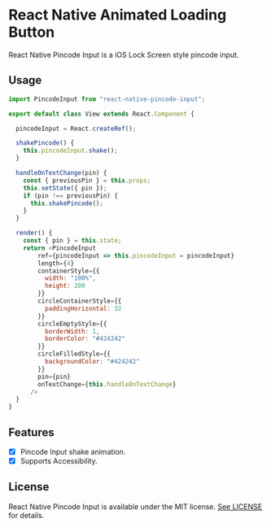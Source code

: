 # React Native Animated Loading Button

React Native Pincode Input is a iOS Lock Screen style pincode input.

## Usage

```javascript
import PincodeInput from "react-native-pincode-input";

export default class View extends React.Component {

  pincodeInput = React.createRef();

  shakePincode() {
    this.pincodeInput.shake();
  }

  handleOnTextChange(pin) {
    const { previousPin } = this.props;
    this.setState({ pin });
    if (pin !== previousPin) {
      this.shakePincode();
    }
  }

  render() {
    const { pin } = this.state;
    return <PincodeInput
        ref={pincodeInput => this.pincodeInput = pincodeInput}
        length={4}
        containerStyle={{
          width: "100%",
          height: 200
        }}
        circleContainerStyle={{
          paddingHorizontal: 32
        }}
        circleEmptyStyle={{
          borderWidth: 1,
          borderColor: "#424242"
        }}
        circleFilledStyle={{
          backgroundColor: "#424242"
        }}
        pin={pin}
        onTextChange={this.handleOnTextChange}
      />
  }
}
```

## Features

- [X] Pincode Input shake animation.
- [X] Supports Accessibility.

## License

React Native Pincode Input is available under the MIT license. [See LICENSE](https://github.com/philip-bui/react-native-pincode-input/blob/master/LICENSE) for details.
